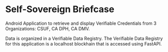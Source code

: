 # Self-Sovereign Briefcase

Android Application to retrieve and display Verifiable Credentials from 3 Organizations: CSUF, CA DPH, CA DMV.

Data is organized in a Verifiable Data Registry. 
The Verifiable Data Registry for this application is a localhost blockhain that is accessed using FastAPI.



